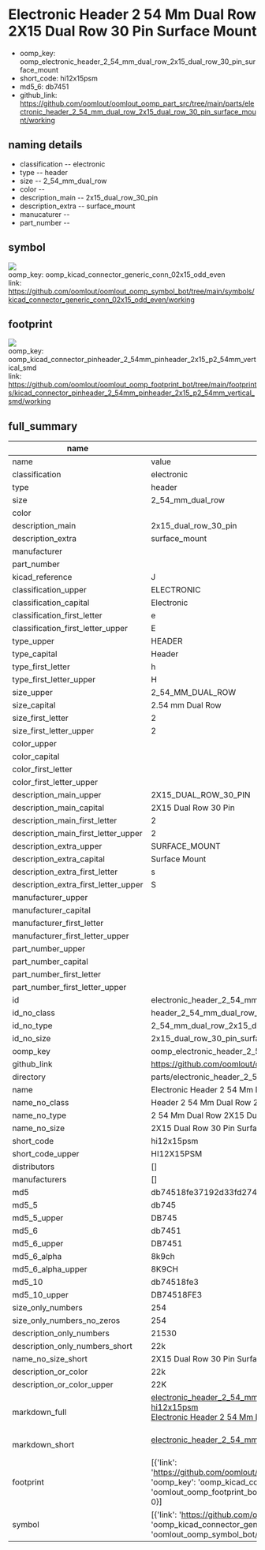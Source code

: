 # Electronic Header 2 54 Mm Dual Row 2X15 Dual Row 30 Pin Surface Mount

  
* oomp_key: oomp_electronic_header_2_54_mm_dual_row_2x15_dual_row_30_pin_surface_mount 
* short_code: hi12x15psm
* md5_6: db7451  
* github_link: https://github.com/oomlout/oomlout_oomp_part_src/tree/main/parts/electronic_header_2_54_mm_dual_row_2x15_dual_row_30_pin_surface_mount/working  
## naming details
* classification -- electronic
* type -- header
* size -- 2_54_mm_dual_row
* color -- 
* description_main -- 2x15_dual_row_30_pin
* description_extra -- surface_mount
* manucaturer -- 
* part_number -- 



## symbol

![](symbol/{index}/working/working_600.png)  
oomp_key: oomp_kicad_connector_generic_conn_02x15_odd_even  
link: https://github.com/oomlout/oomlout_oomp_symbol_bot/tree/main/symbols/kicad_connector_generic_conn_02x15_odd_even/working  

## footprint

![](footprint/{index}/working/working_600.png)  
oomp_key: oomp_kicad_connector_pinheader_2_54mm_pinheader_2x15_p2_54mm_vertical_smd  
link: https://github.com/oomlout/oomlout_oomp_footprint_bot/tree/main/footprints/kicad_connector_pinheader_2_54mm_pinheader_2x15_p2_54mm_vertical_smd/working  

## full_summary
| name | value | 
| --- | --- | 
| name | value | 
| classification | electronic | 
| type | header | 
| size | 2_54_mm_dual_row | 
| color |  | 
| description_main | 2x15_dual_row_30_pin | 
| description_extra | surface_mount | 
| manufacturer |  | 
| part_number |  | 
| kicad_reference | J | 
| classification_upper | ELECTRONIC | 
| classification_capital | Electronic | 
| classification_first_letter | e | 
| classification_first_letter_upper | E | 
| type_upper | HEADER | 
| type_capital | Header | 
| type_first_letter | h | 
| type_first_letter_upper | H | 
| size_upper | 2_54_MM_DUAL_ROW | 
| size_capital | 2.54 mm Dual Row | 
| size_first_letter | 2 | 
| size_first_letter_upper | 2 | 
| color_upper |  | 
| color_capital |  | 
| color_first_letter |  | 
| color_first_letter_upper |  | 
| description_main_upper | 2X15_DUAL_ROW_30_PIN | 
| description_main_capital | 2X15 Dual Row 30 Pin | 
| description_main_first_letter | 2 | 
| description_main_first_letter_upper | 2 | 
| description_extra_upper | SURFACE_MOUNT | 
| description_extra_capital | Surface Mount | 
| description_extra_first_letter | s | 
| description_extra_first_letter_upper | S | 
| manufacturer_upper |  | 
| manufacturer_capital |  | 
| manufacturer_first_letter |  | 
| manufacturer_first_letter_upper |  | 
| part_number_upper |  | 
| part_number_capital |  | 
| part_number_first_letter |  | 
| part_number_first_letter_upper |  | 
| id | electronic_header_2_54_mm_dual_row_2x15_dual_row_30_pin_surface_mount | 
| id_no_class | header_2_54_mm_dual_row_2x15_dual_row_30_pin_surface_mount | 
| id_no_type | 2_54_mm_dual_row_2x15_dual_row_30_pin_surface_mount | 
| id_no_size | 2x15_dual_row_30_pin_surface_mount | 
| oomp_key | oomp_electronic_header_2_54_mm_dual_row_2x15_dual_row_30_pin_surface_mount | 
| github_link | https://github.com/oomlout/oomlout_oomp_part_src/tree/main/parts/electronic_header_2_54_mm_dual_row_2x15_dual_row_30_pin_surface_mount/working | 
| directory | parts/electronic_header_2_54_mm_dual_row_2x15_dual_row_30_pin_surface_mount | 
| name | Electronic Header 2 54 Mm Dual Row 2X15 Dual Row 30 Pin Surface Mount | 
| name_no_class | Header 2 54 Mm Dual Row 2X15 Dual Row 30 Pin Surface Mount | 
| name_no_type | 2 54 Mm Dual Row 2X15 Dual Row 30 Pin Surface Mount | 
| name_no_size | 2X15 Dual Row 30 Pin Surface Mount | 
| short_code | hi12x15psm | 
| short_code_upper | HI12X15PSM | 
| distributors | [] | 
| manufacturers | [] | 
| md5 | db74518fe37192d33fd274800d6235ef | 
| md5_5 | db745 | 
| md5_5_upper | DB745 | 
| md5_6 | db7451 | 
| md5_6_upper | DB7451 | 
| md5_6_alpha | 8k9ch | 
| md5_6_alpha_upper | 8K9CH | 
| md5_10 | db74518fe3 | 
| md5_10_upper | DB74518FE3 | 
| size_only_numbers | 254 | 
| size_only_numbers_no_zeros | 254 | 
| description_only_numbers | 21530 | 
| description_only_numbers_short | 22k | 
| name_no_size_short | 2X15 Dual Row 30 Pin Surface Mount | 
| description_or_color | 22k | 
| description_or_color_upper | 22K | 
| markdown_full | [electronic_header_2_54_mm_dual_row_2x15_dual_row_30_pin_surface_mount](https://github.com/oomlout/oomlout_oomp_part_src/tree/main/parts/electronic_header_2_54_mm_dual_row_2x15_dual_row_30_pin_surface_mount/working)<br>[hi12x15psm](https://github.com/oomlout/oomlout_oomp_part_src/tree/main/parts/electronic_header_2_54_mm_dual_row_2x15_dual_row_30_pin_surface_mount/working)<br>[Electronic Header 2 54 Mm Dual Row 2X15 Dual Row 30 Pin Surface Mount](https://github.com/oomlout/oomlout_oomp_part_src/tree/main/parts/electronic_header_2_54_mm_dual_row_2x15_dual_row_30_pin_surface_mount/working)<br><br> | 
| markdown_short | [electronic_header_2_54_mm_dual_row_2x15_dual_row_30_pin_surface_mount](https://github.com/oomlout/oomlout_oomp_part_src/tree/main/parts/electronic_header_2_54_mm_dual_row_2x15_dual_row_30_pin_surface_mount/working)<br><br> | 
| footprint | [{'link': 'https://github.com/oomlout/oomlout_oomp_footprint_bot/tree/main/foootprntss/kicad_connector_pinheader_2_54mm_pinheader_2x15_p2_54mm_vertical_smd', 'oomp_key': 'oomp_kicad_connector_pinheader_2_54mm_pinheader_2x15_p2_54mm_vertical_smd', 'directory': 'oomlout_oomp_footprint_bot/footprints/kicad_connector_pinheader_2_54mm_pinheader_2x15_p2_54mm_vertical_smd//working/working.kicad_mod', 'index': 0}] | 
| symbol | [{'link': 'https://github.com/oomlout/oomlout_oomp_symbol_bot/tree/main/symbols/kicad_connector_generic_conn_02x15_odd_even', 'oomp_key': 'oomp_kicad_connector_generic_conn_02x15_odd_even', 'directory': 'oomlout_oomp_symbol_bot/symbols/kicad_connector_generic_conn_02x15_odd_even//working/working.kicad_sym', 'index': 0}] | 
